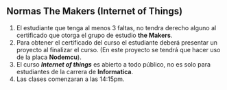 ## Normas The Makers (Internet of Things)

1. El estudiante que tenga al menos 3 faltas, no tendra derecho alguno al certificado que otorga el grupo de estudio **the Makers**.
2. Para obtener el certificado del curso el estudiante deberá presentar un proyecto al finalizar el curso. (En este proyecto se tendrá que hacer uso de la placa **Nodemcu**).
3. El curso **_Internet of things_** es abierto a todo público, no es solo para estudiantes de la carrera de **Informatica**. 
4. Las clases comenzaran a las 14:15pm.
